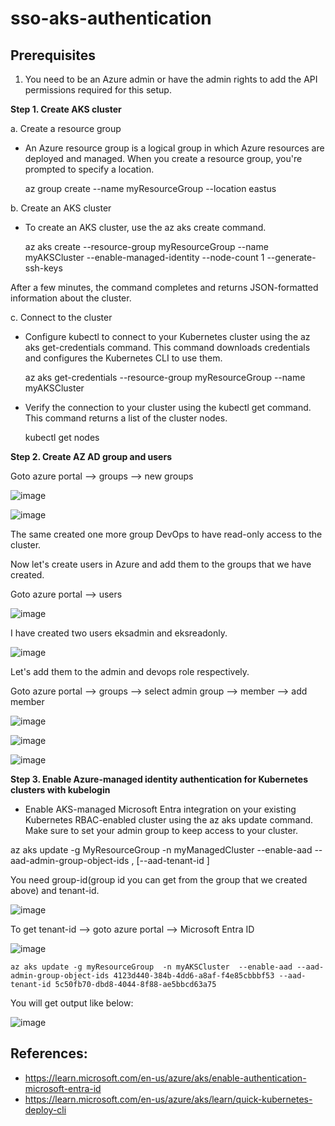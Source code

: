 # sso-aks-authentication

Prerequisites
-------------
1. You need to be an Azure admin or have the admin rights to add the API permissions required for this setup.

**Step 1. Create AKS cluster**

a. Create a resource group 

- An Azure resource group is a logical group in which Azure resources are deployed and managed. When you create a resource group, you're prompted to specify a location.

    az group create --name myResourceGroup --location eastus

b. Create an AKS cluster

- To create an AKS cluster, use the az aks create command.

    az aks create --resource-group myResourceGroup --name myAKSCluster --enable-managed-identity --node-count 1 --generate-ssh-keys

After a few minutes, the command completes and returns JSON-formatted information about the cluster.

c. Connect to the cluster

- Configure kubectl to connect to your Kubernetes cluster using the az aks get-credentials command. This command downloads credentials and configures the Kubernetes CLI to use them.

    az aks get-credentials --resource-group myResourceGroup --name myAKSCluster

- Verify the connection to your cluster using the kubectl get command. This command returns a list of the cluster nodes.

    kubectl get nodes

**Step 2. Create AZ AD group and users**

Goto azure portal --> groups --> new groups

![image](https://github.com/tushardashpute/sso-aks-authentication/assets/74225291/c6ae11d3-20be-4438-8fba-2ee323c2e825)

![image](https://github.com/tushardashpute/sso-aks-authentication/assets/74225291/eeb35b38-fc1d-4285-9241-f79f493e9290)

The same created one more group DevOps to have read-only access to the cluster.

Now let's create users in Azure and add them to the groups that we have created.

Goto azure portal --> users 

![image](https://github.com/tushardashpute/sso-aks-authentication/assets/74225291/380bbbbd-dd96-4424-9868-1ce31b029208)

I have created two users eksadmin and eksreadonly.

![image](https://github.com/tushardashpute/sso-aks-authentication/assets/74225291/30e0fffb-cd61-4469-8f74-903b81cb19ee)

Let's add them to the admin and devops role respectively.

Goto azure portal --> groups --> select admin group --> member --> add member

![image](https://github.com/tushardashpute/sso-aks-authentication/assets/74225291/c58fade1-0472-4f73-8ba4-7381db00dd60)

![image](https://github.com/tushardashpute/sso-aks-authentication/assets/74225291/7571238d-4480-4575-8211-9debd9c6ea88)

![image](https://github.com/tushardashpute/sso-aks-authentication/assets/74225291/b9aa666a-ac73-41bf-940a-4803209af740)

**Step 3. Enable Azure-managed identity authentication for Kubernetes clusters with kubelogin**

 - Enable AKS-managed Microsoft Entra integration on your existing Kubernetes RBAC-enabled cluster using the az aks update command. Make sure to set your admin group to keep access to your cluster.


az aks update -g MyResourceGroup -n myManagedCluster --enable-aad --aad-admin-group-object-ids <id-1>,<id-2> [--aad-tenant-id <id>]

You need group-id(group id you can get from the group that we created above) and tenant-id.

![image](https://github.com/tushardashpute/sso-aks-authentication/assets/74225291/b6e3bd28-2f22-4cac-aae6-5f3533f169c1)

To get tenant-id --> goto azure portal --> Microsoft Entra ID

![image](https://github.com/tushardashpute/sso-aks-authentication/assets/74225291/946cd551-351f-40ad-828b-efe3e2d9fcbd)

    az aks update -g myResourceGroup  -n myAKSCluster  --enable-aad --aad-admin-group-object-ids 4123d440-384b-4dd6-a8af-f4e85cbbbf53 --aad-tenant-id 5c50fb70-dbd8-4044-8f88-ae5bbcd63a75

You will get output like below:

![image](https://github.com/tushardashpute/sso-aks-authentication/assets/74225291/54da9be8-7eac-4912-87a4-25715857c6c6)

References:
----------
- https://learn.microsoft.com/en-us/azure/aks/enable-authentication-microsoft-entra-id
- https://learn.microsoft.com/en-us/azure/aks/learn/quick-kubernetes-deploy-cli
